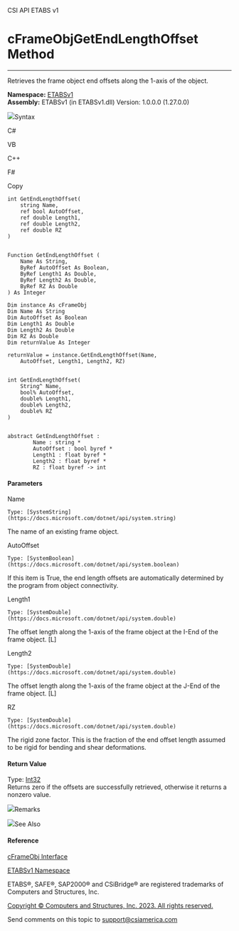 ﻿

CSI API ETABS v1

# cFrameObjGetEndLengthOffset Method  
  
---  
  
Retrieves the frame object end offsets along the 1-axis of the object.

**Namespace:** [ETABSv1](2780f1b8-2033-5289-2298-1cdb2a7508d9.htm)  
**Assembly:** ETABSv1 (in ETABSv1.dll) Version: 1.0.0.0 (1.27.0.0)

![](../icons/SectionExpanded.png)Syntax

C#

VB

C++

F#

Copy

    
    
    int GetEndLengthOffset(
    	string Name,
    	ref bool AutoOffset,
    	ref double Length1,
    	ref double Length2,
    	ref double RZ
    )
    
    
    Function GetEndLengthOffset ( 
    	Name As String,
    	ByRef AutoOffset As Boolean,
    	ByRef Length1 As Double,
    	ByRef Length2 As Double,
    	ByRef RZ As Double
    ) As Integer
    
    Dim instance As cFrameObj
    Dim Name As String
    Dim AutoOffset As Boolean
    Dim Length1 As Double
    Dim Length2 As Double
    Dim RZ As Double
    Dim returnValue As Integer
    
    returnValue = instance.GetEndLengthOffset(Name, 
    	AutoOffset, Length1, Length2, RZ)
    
    
    int GetEndLengthOffset(
    	String^ Name, 
    	bool% AutoOffset, 
    	double% Length1, 
    	double% Length2, 
    	double% RZ
    )
    
    
    abstract GetEndLengthOffset : 
            Name : string * 
            AutoOffset : bool byref * 
            Length1 : float byref * 
            Length2 : float byref * 
            RZ : float byref -> int 
    

#### Parameters

Name

    Type: [SystemString](https://docs.microsoft.com/dotnet/api/system.string)  
The name of an existing frame object.

AutoOffset

    Type: [SystemBoolean](https://docs.microsoft.com/dotnet/api/system.boolean)  
If this item is True, the end length offsets are automatically determined by
the program from object connectivity.

Length1

    Type: [SystemDouble](https://docs.microsoft.com/dotnet/api/system.double)  
The offset length along the 1-axis of the frame object at the I-End of the
frame object. [L]

Length2

    Type: [SystemDouble](https://docs.microsoft.com/dotnet/api/system.double)  
The offset length along the 1-axis of the frame object at the J-End of the
frame object. [L]

RZ

    Type: [SystemDouble](https://docs.microsoft.com/dotnet/api/system.double)  
The rigid zone factor. This is the fraction of the end offset length assumed
to be rigid for bending and shear deformations.

#### Return Value

Type: [Int32](https://docs.microsoft.com/dotnet/api/system.int32)  
Returns zero if the offsets are successfully retrieved, otherwise it returns a
nonzero value.

![](../icons/SectionExpanded.png)Remarks

![](../icons/SectionExpanded.png)See Also

#### Reference

[cFrameObj Interface](d5342667-2977-9fdc-9769-e4e2becc0803.htm)

[ETABSv1 Namespace](2780f1b8-2033-5289-2298-1cdb2a7508d9.htm)

ETABS®, SAFE®, SAP2000® and CSiBridge® are registered trademarks of Computers
and Structures, Inc.  

[Copyright © Computers and Structures, Inc. 2023. All rights
reserved.](http://www.csiamerica.com)

Send comments on this topic to
[support@csiamerica.com](mailto:support%40csiamerica.com?Subject=CSI%20API%20ETABS%20v1)

